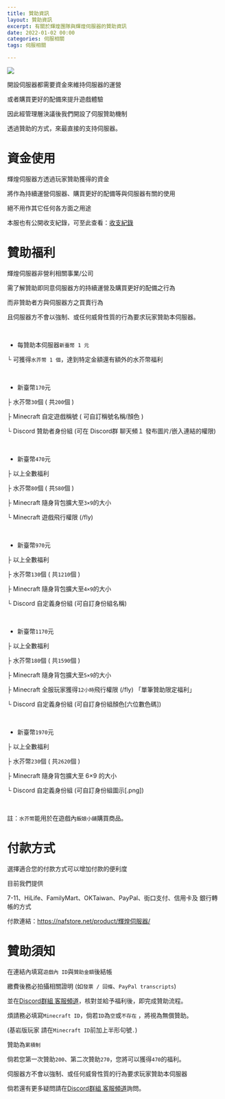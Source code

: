 ```yaml
---
title: 贊助資訊
layout: 贊助資訊
excerpt: 有關於輝煌團隊與輝煌伺服器的贊助資訊
date: 2022-01-02 00:00
categories: 伺服相關 
tags: 伺服相關

---
```


![](https://media.discordapp.net/attachments/596718421966716928/971190210928992267/AddText_05-04-06.36.35.png)


開設伺服器都需要資金來維持伺服器的運營

或者購買更好的配備來提升遊戲體驗

因此經管理層決議後我們開設了伺服贊助機制

透過贊助的方式，來最直接的支持伺服器。



# 資金使用

輝煌伺服器方透過玩家贊助獲得的資金

將作為持續運營伺服器、購買更好的配備等與伺服器有關的使用

絕不用作其它任何各方面之用途

本服也有公開收支紀錄，可至此查看：<a href="https://www.brilliantw.net/收支紀錄">收支紀錄</a>



# 贊助福利

輝煌伺服器非營利相關事業/公司

需了解贊助即同意伺服器方的持續運營及購買更好的配備之行為

而非贊助者方與伺服器方之買賣行為

且伺服器方不會以強制、或任何威脅性質的行為要求玩家贊助本伺服器。

<br />

- 每贊助本伺服器` 新臺幣 1 元 `

└ 可獲得` 水芥幣 1 個 `，達到特定金額還有額外的水芥幣福利

<br />

- 新臺幣` 170 `元

├ 水芥幣` 30 `個 ( 共` 200 `個 ) 

├ Minecraft 自定遊戲稱號 ( 可自訂稱號名稱/顏色 ) 

└ Discord 贊助者身份組 (可在 Discord群 聊天頻１ 發布圖片/嵌入連結的權限) 

<br />

- 新臺幣` 470 `元

├ 以上全數福利 

├ 水芥幣` 80 `個 ( 共` 580 `個 ) 

├ Minecraft 隨身背包擴大至` 3×9 `的大小 

└ Minecraft 遊戲飛行權限 (/fly) 

<br />

- 新臺幣` 970 `元

├ 以上全數福利

├ 水芥幣` 130 `個 ( 共` 1210 `個 ) 

├ Minecraft 隨身背包擴大至` 4×9 `的大小 

└ Discord 自定義身份組 (可自訂身份組名稱) 

<br />

- 新臺幣` 1170 `元

├ 以上全數福利 

├ 水芥幣` 180 `個 ( 共` 1590 `個 ) 

├ Minecraft 隨身背包擴大至` 5×9 `的大小 

├ Minecraft 全服玩家獲得` 12小時 `飛行權限 (/fly) 「單筆贊助限定福利」

└ Discord 自定義身份組 (可自訂身份組顏色[六位數色碼]) 

<br />

- 新臺幣` 1970 `元

├ 以上全數福利 

├ 水芥幣` 230 `個 ( 共` 2620 `個 ) 

├ Minecraft 隨身背包擴大至 6×9 的大小 

└ Discord 自定義身份組 (可自訂身份組圖示[.png]) 

<br />

註：` 水芥幣 `能用於在遊戲內` 飯娘小舖 `購買商品。



# 付款方式

選擇適合您的付款方式可以增加付款的便利度

目前我們提供

7-11、HiLife、FamilyMart、OKTaiwan、PayPal、街口支付、信用卡及 銀行轉帳的方式

付款連結：https://nafstore.net/product/輝煌伺服器/



# 贊助須知

在連結內填寫` 遊戲內 ID `與` 贊助金額 `後結帳

繳費後務必拍攝相關證明 (如` 發票 / 回條 `、` PayPal transcripts `) 

並在<a href="https://discord.com/invite/5MHGpAFGEN">Discord群組 客服頻道</a>，核對並給予福利後，即完成贊助流程。

煩請務必填寫` Minecraft ID `，倘若` ID `為` 空 `或` 不存在 ` ，將視為無償贊助。

(基岩版玩家 請在` Minecraft ID `前加上半形句號` . `)


贊助為` 累積制 `

倘若您第一次贊助` 200 `、第二次贊助` 270 `，您將可以獲得` 470 `的福利。


伺服器方不會以強制、或任何威脅性質的行為要求玩家贊助本伺服器


倘若還有更多疑問請在<a href="https://discord.com/invite/5MHGpAFGEN">Discord群組 客服頻道</a>詢問。
